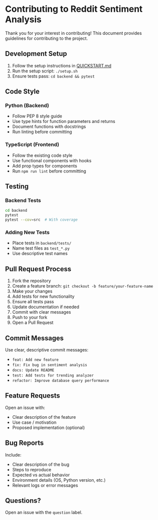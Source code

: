 # Contributing to Reddit Sentiment Analysis

Thank you for your interest in contributing! This document provides guidelines for contributing to the project.

## Development Setup

1. Follow the setup instructions in [QUICKSTART.md](QUICKSTART.md)
2. Run the setup script: `./setup.sh`
3. Ensure tests pass: `cd backend && pytest`

## Code Style

### Python (Backend)
- Follow PEP 8 style guide
- Use type hints for function parameters and returns
- Document functions with docstrings
- Run linting before committing

### TypeScript (Frontend)
- Follow the existing code style
- Use functional components with hooks
- Add prop types for components
- Run `npm run lint` before committing

## Testing

### Backend Tests
```bash
cd backend
pytest
pytest --cov=src  # With coverage
```

### Adding New Tests
- Place tests in `backend/tests/`
- Name test files as `test_*.py`
- Use descriptive test names

## Pull Request Process

1. Fork the repository
2. Create a feature branch: `git checkout -b feature/your-feature-name`
3. Make your changes
4. Add tests for new functionality
5. Ensure all tests pass
6. Update documentation if needed
7. Commit with clear messages
8. Push to your fork
9. Open a Pull Request

## Commit Messages

Use clear, descriptive commit messages:
- `feat: Add new feature`
- `fix: Fix bug in sentiment analysis`
- `docs: Update README`
- `test: Add tests for trending analyzer`
- `refactor: Improve database query performance`

## Feature Requests

Open an issue with:
- Clear description of the feature
- Use case / motivation
- Proposed implementation (optional)

## Bug Reports

Include:
- Clear description of the bug
- Steps to reproduce
- Expected vs actual behavior
- Environment details (OS, Python version, etc.)
- Relevant logs or error messages

## Questions?

Open an issue with the `question` label.
